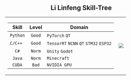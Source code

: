 ## <div align="center">Li Linfeng Skill-Tree </div> 
<div align="center">
<table>
  <tr>
    <td>
      <div>
        
| Skill| Level |Domain|
| :-----------:| :-----------: |---|
| `Python`| `Good`   |`PyTorch`  `QT` |
| `C/C++ `|   `Good`    |`TensorRT` `NCNN` `QT` `STM32` `ESP32`|
| `C#`| `Norm`   |`Unity` `Godot`|
| `Java`  | `Norm`  | `Minecraft`  |
| `CUDA`  | `Bad`  | `NVIDIA GPU`  |
 </div> 
    </td>
    <td>
    <img src="https://github-readme-stats.vercel.app/api/top-langs/?username=akira4O4&layout=donut-vertical&theme=vue-dark" align="center" />
   </td>
  </tr>
</table>
 </div> 


